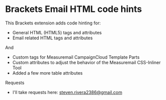 Brackets Email HTML code hints
=======================

This Brackets extension adds code hinting for:
- General HTML (HTML5) tags and attributes
- Email related HTML tags and attributes

And
- Custom tags for Measuremail CampaignCloud Template Parts
- Custom attributes to adjust the behavior of the Measuremail CSS-Inliner Tool
- Added a few more table attributes

Requests
- I'll take requests here: steven.rivera2386@gmail.com
